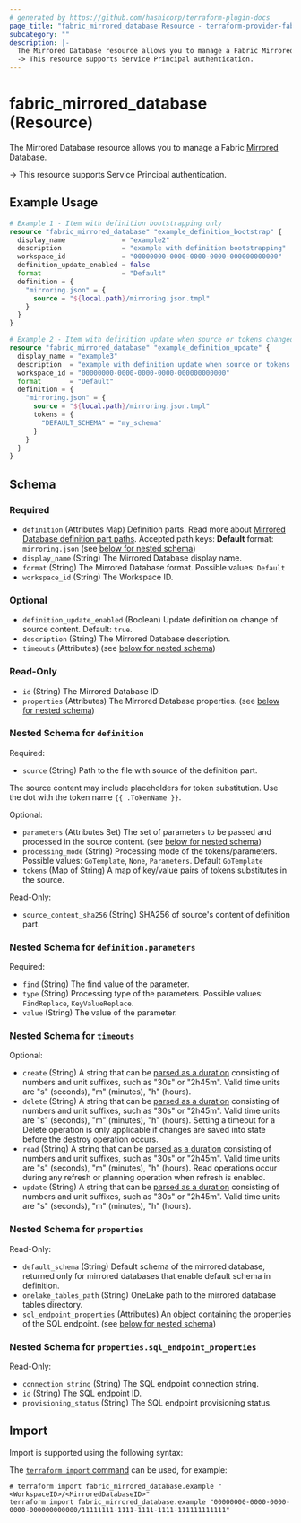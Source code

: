 ```yaml
---
# generated by https://github.com/hashicorp/terraform-plugin-docs
page_title: "fabric_mirrored_database Resource - terraform-provider-fabric"
subcategory: ""
description: |-
  The Mirrored Database resource allows you to manage a Fabric Mirrored Database https://learn.microsoft.com/fabric/database/mirrored-database/overview.
  -> This resource supports Service Principal authentication.
---
```


# fabric_mirrored_database (Resource)

The Mirrored Database resource allows you to manage a Fabric [Mirrored Database](https://learn.microsoft.com/fabric/database/mirrored-database/overview).

-> This resource supports Service Principal authentication.

## Example Usage

```terraform
# Example 1 - Item with definition bootstrapping only
resource "fabric_mirrored_database" "example_definition_bootstrap" {
  display_name              = "example2"
  description               = "example with definition bootstrapping"
  workspace_id              = "00000000-0000-0000-0000-000000000000"
  definition_update_enabled = false
  format                    = "Default"
  definition = {
    "mirroring.json" = {
      source = "${local.path}/mirroring.json.tmpl"
    }
  }
}

# Example 2 - Item with definition update when source or tokens changed
resource "fabric_mirrored_database" "example_definition_update" {
  display_name = "example3"
  description  = "example with definition update when source or tokens changed"
  workspace_id = "00000000-0000-0000-0000-000000000000"
  format       = "Default"
  definition = {
    "mirroring.json" = {
      source = "${local.path}/mirroring.json.tmpl"
      tokens = {
        "DEFAULT_SCHEMA" = "my_schema"
      }
    }
  }
}
```

<!-- schema generated by tfplugindocs -->
## Schema

### Required

- `definition` (Attributes Map) Definition parts. Read more about [Mirrored Database definition part paths](https://learn.microsoft.com/rest/api/fabric/articles/item-management/definitions/mirrored-database-definition). Accepted path keys: **Default** format: `mirroring.json` (see [below for nested schema](#nestedatt--definition))
- `display_name` (String) The Mirrored Database display name.
- `format` (String) The Mirrored Database format. Possible values: `Default`
- `workspace_id` (String) The Workspace ID.

### Optional

- `definition_update_enabled` (Boolean) Update definition on change of source content. Default: `true`.
- `description` (String) The Mirrored Database description.
- `timeouts` (Attributes) (see [below for nested schema](#nestedatt--timeouts))

### Read-Only

- `id` (String) The Mirrored Database ID.
- `properties` (Attributes) The Mirrored Database properties. (see [below for nested schema](#nestedatt--properties))

<a id="nestedatt--definition"></a>

### Nested Schema for `definition`

Required:

- `source` (String) Path to the file with source of the definition part.

The source content may include placeholders for token substitution. Use the dot with the token name `{{ .TokenName }}`.

Optional:

- `parameters` (Attributes Set) The set of parameters to be passed and processed in the source content. (see [below for nested schema](#nestedatt--definition--parameters))
- `processing_mode` (String) Processing mode of the tokens/parameters. Possible values: `GoTemplate`, `None`, `Parameters`. Default `GoTemplate`
- `tokens` (Map of String) A map of key/value pairs of tokens substitutes in the source.

Read-Only:

- `source_content_sha256` (String) SHA256 of source's content of definition part.

<a id="nestedatt--definition--parameters"></a>

### Nested Schema for `definition.parameters`

Required:

- `find` (String) The find value of the parameter.
- `type` (String) Processing type of the parameters. Possible values: `FindReplace`, `KeyValueReplace`.
- `value` (String) The value of the parameter.

<a id="nestedatt--timeouts"></a>

### Nested Schema for `timeouts`

Optional:

- `create` (String) A string that can be [parsed as a duration](https://pkg.go.dev/time#ParseDuration) consisting of numbers and unit suffixes, such as "30s" or "2h45m". Valid time units are "s" (seconds), "m" (minutes), "h" (hours).
- `delete` (String) A string that can be [parsed as a duration](https://pkg.go.dev/time#ParseDuration) consisting of numbers and unit suffixes, such as "30s" or "2h45m". Valid time units are "s" (seconds), "m" (minutes), "h" (hours). Setting a timeout for a Delete operation is only applicable if changes are saved into state before the destroy operation occurs.
- `read` (String) A string that can be [parsed as a duration](https://pkg.go.dev/time#ParseDuration) consisting of numbers and unit suffixes, such as "30s" or "2h45m". Valid time units are "s" (seconds), "m" (minutes), "h" (hours). Read operations occur during any refresh or planning operation when refresh is enabled.
- `update` (String) A string that can be [parsed as a duration](https://pkg.go.dev/time#ParseDuration) consisting of numbers and unit suffixes, such as "30s" or "2h45m". Valid time units are "s" (seconds), "m" (minutes), "h" (hours).

<a id="nestedatt--properties"></a>

### Nested Schema for `properties`

Read-Only:

- `default_schema` (String) Default schema of the mirrored database, returned only for mirrored databases that enable default schema in definition.
- `onelake_tables_path` (String) OneLake path to the mirrored database tables directory.
- `sql_endpoint_properties` (Attributes) An object containing the properties of the SQL endpoint. (see [below for nested schema](#nestedatt--properties--sql_endpoint_properties))

<a id="nestedatt--properties--sql_endpoint_properties"></a>

### Nested Schema for `properties.sql_endpoint_properties`

Read-Only:

- `connection_string` (String) The SQL endpoint connection string.
- `id` (String) The SQL endpoint ID.
- `provisioning_status` (String) The SQL endpoint provisioning status.

## Import

Import is supported using the following syntax:

The [`terraform import` command](https://developer.hashicorp.com/terraform/cli/commands/import) can be used, for example:

```shell
# terraform import fabric_mirrored_database.example "<WorkspaceID>/<MirroredDatabaseID>"
terraform import fabric_mirrored_database.example "00000000-0000-0000-0000-000000000000/11111111-1111-1111-1111-111111111111"
```
